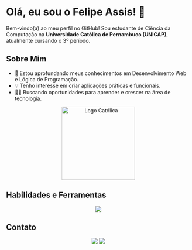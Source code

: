 # Olá, eu sou o Felipe Assis! 👋

Bem-vindo(a) ao meu perfil no GitHub! Sou estudante de Ciência da Computação na **Universidade Católica de Pernambuco (UNICAP)**, atualmente cursando o 3º período.

## Sobre Mim
- 🌱 Estou aprofundando meus conhecimentos em Desenvolvimento Web e Lógica de Programação.
- 💡 Tenho interesse em criar aplicações práticas e funcionais.
- 👨‍🎓 Buscando oportunidades para aprender e crescer na área de tecnologia.

<div align="center">
  <img src="https://github.com/user-attachments/assets/be3d648b-7fb5-47ab-b11e-4cf30af419e7" alt="Logo Católica" width="200"/>
</div>

## Habilidades e Ferramentas
<p align="center">
  <a href="https://skillicons.dev">
    <img src="https://skillicons.dev/icons?i=html,css,java,python" />
  </a>
</p>

## Contato
<p align="center">
  <a href = "mailto:felipeassisfsantos@gmail.com"><img src="https://img.shields.io/badge/Gmail-D14836?style=for-the-badge&logo=gmail&logoColor=white" target="_blank"></a>
  <a href="https://www.linkedin.com/in/felipe-assiss/" target="_blank"><img src="https://img.shields.io/badge/LinkedIn-0077B5?style=for-the-badge&logo=linkedin&logoColor=white" target="_blank"></a> 
</p>
